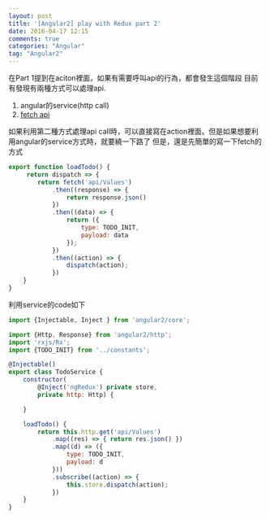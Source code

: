 ```yaml
---
layout: post
title: '[Angular2] play with Redux part 2'
date: 2016-04-17 12:15
comments: true
categories: "Angular"
tag: "Angular2" 
---
```

在Part 1提到在aciton裡面，如果有需要呼叫api的行為，都會發生這個階段
目前有發現有兩種方式可以處理api. 
1. angular的service(http call)
2. [fetch api](https://github.com/github/fetch)

如果利用第二種方式處理api call時，可以直接寫在action裡面。但是如果想要利用angular的service方式時，就要繞一下路了
但是，還是先簡單的寫一下fetch的方式

```js
export function loadTodo() {
	 return dispatch => {
        return fetch('api/Values')
            .then((response) => {
                return response.json()
            })
            .then((data) => {
                return ({
                    type: TODO_INIT,
                    payload: data
                });
            })
            .then((action) => {
                dispatch(action);
            })
    }
}
```

利用service的code如下
```js
import {Injectable, Inject } from 'angular2/core';

import {Http, Response} from 'angular2/http';
import 'rxjs/Rx';
import {TODO_INIT} from '../constants';

@Injectable()
export class TodoService {
    constructor(
        @Inject('ngRedux') private store,
        private http: Http) {

    }

    loadTodo() {
        return this.http.get('api/Values')
            .map((res) => { return res.json() })
            .map((d) => ({
                type: TODO_INIT,
                payload: d
            }))
            .subscribe((action) => {
                this.store.dispatch(action);
            })
    }
}
```
